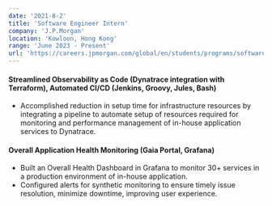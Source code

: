 ```yaml
---
date: '2021-8-2'
title: 'Software Engineer Intern'
company: 'J.P.Morgan'
location: 'Kowloon, Hong Kong'
range: 'June 2023 - Present'
url: 'https://careers.jpmorgan.com/global/en/students/programs/software-engineer-summer'
---
```


#### Streamlined Observability as Code (Dynatrace integration with Terraform), Automated CI/CD (Jenkins, Groovy, Jules, Bash)

- Accomplished reduction in setup time for infrastructure resources by integrating a pipeline to automate setup of resources
  required for monitoring and performance management of in-house application services to Dynatrace.

#### Overall Application Health Monitoring (Gaia Portal, Grafana)

- Built an Overall Health Dashboard in Grafana to monitor 30+ services in a production environment of in-house application.
- Configured alerts for synthetic monitoring to ensure timely issue resolution, minimize downtime, improving user experience.
